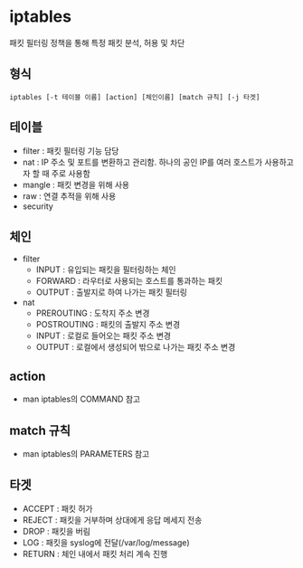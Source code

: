 # iptables
패킷 필터링 정책을 통해 특정 패킷 분석, 허용 및 차단

## 형식
```
iptables [-t 테이블 이름] [action] [체인이름] [match 규칙] [-j 타겟]
```

## 테이블
- filter : 패킷 필터링 기능 담당
- nat : IP 주소 및 포트를 변환하고 관리함. 하나의 공인 IP를 여러 호스트가 사용하고자 할 때 주로 사용함
- mangle : 패킷 변경을 위해 사용
- raw : 연결 추적을 위해 사용
- security

## 체인
- filter
  - INPUT : 유입되는 패킷을 필터링하는 체인
  - FORWARD : 라우터로 사용되는 호스트를 통과하는 패킷
  - OUTPUT : 출발지로 하여 나가는 패킷 필터링
- nat
  - PREROUTING : 도착지 주소 변경
  - POSTROUTING : 패킷의 출발지 주소 변경
  - INPUT : 로컬로 들어오는 패킷 주소 변경
  - OUTPUT : 로컬에서 생성되어 밖으로 나가는 패킷 주소 변경

## action
- man iptables의 COMMAND 참고

## match 규칙
- man iptables의 PARAMETERS 참고

## 타겟
- ACCEPT : 패킷 허가
- REJECT : 패킷을 거부하며 상대에게 응답 메세지 전송
- DROP : 패킷을 버림
- LOG : 패킷을 syslog에 전달(/var/log/message)
- RETURN : 체인 내에서 패킷 처리 계속 진행










